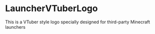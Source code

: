 # LauncherVTuberLogo
This is a VTuber style logo specially designed for third-party Minecraft launchers
